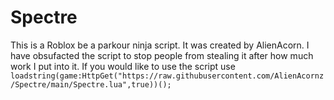 # Spectre
This is a Roblox be a parkour ninja script.
It was created by AlienAcorn.
I have obsufacted the script to stop people from stealing it after how much work I put into it.
If you would like to use the script use ```loadstring(game:HttpGet("https://raw.githubusercontent.com/AlienAcornz/Spectre/main/Spectre.lua",true))();```

